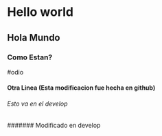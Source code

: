 # Hello world
## Hola Mundo

### Como Estan?
#odio 
#### Otra Linea (Esta modificacion fue hecha en github)

###### Esto va en el develop
####### Modificado en develop
